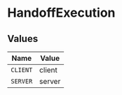 # HandoffExecution


## Values

| Name     | Value    |
| -------- | -------- |
| `CLIENT` | client   |
| `SERVER` | server   |